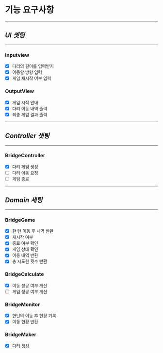 #  기능 요구사항

---


## _UI 셋팅_

---

### Inputview

- [x] 다리의 길이를 입력받기
- [x] 이동할 방향 입력
- [x] 게임 재시작 여부 입력
  
### OutputView

- [x] 게임 시작 안내
- [x] 다리 이동 내역 출력
- [x] 최종 게임 결과 출력

---

## _Controller 셋팅_

---


### BridgeController
- [x] 다리 게임 생성
- [ ] 다리 이동 요청
- [ ] 게임 종료

---
## _Domain 세팅_

---
### BridgeGame
- [x] 한 턴 이동 후 내역 반환
- [x] 재시작 여부
- [x] 종료 여부 확인
- [x] 게임 상태 확인
- [x] 이동 내역 반환
- [x] 총 시도한 횟수 반환

### BridgeCalculate
- [x] 이동 성공 여부 계산
- [ ] 게임 성공 여부 계산

### BridgeMonitor
- [x] 한턴의 이동 후 현황 기록
- [x] 이동 현황 반환

### BridgeMaker
- [x] 다리 생성
